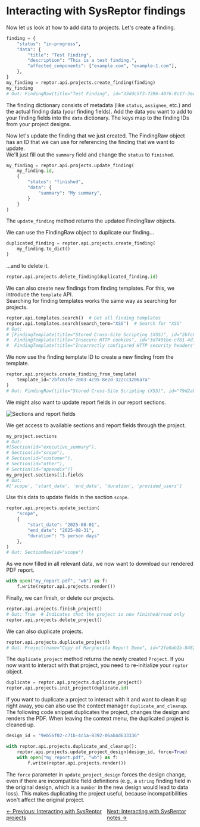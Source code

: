 # Interacting with SysReptor findings

Now let us look at how to add data to projects. Let's create a finding.

```python title="Create finding"
finding = {
    "status": "in-progress",
    "data": {
        "title": "Test Finding",
        "description": "This is a test finding.",
        "affected_components": ["example.com", "example-1.com"],
    },
}
my_finding = reptor.api.projects.create_finding(finding)
my_finding
# Out: FindingRaw(title="Test Finding", id="33ddc5f3-7396-4076-8c17-3eee16465840")
```

The finding dictionary consists of metadata (like `status`, `assignee`, etc.) and the actual finding data (your finding fields). Add the data you want to add to your finding fields into the `data` dictionary. The keys map to the finding IDs from your project designs.

Now let's update the finding that we just created. The FindingRaw object has an ID that we can use for referencing the finding that we want to update.  
We'll just fill out the `summary` field and change the `status` to `finished`.

```python title="Update the finding we just created"
my_finding = reptor.api.projects.update_finding(
    my_finding.id,
    {
        "status": "finished",
        "data": {
            "summary": "My summary",
        }
    }
)
```

The `update_finding` method returns the updated FindingRaw objects.

We can use the FindingRaw object to duplicate our finding...

```python title="Duplicate finding"
duplicated_finding = reptor.api.projects.create_finding(
    my_finding.to_dict()
)
```

...and to delete it.

```python title="Delete finding"
reptor.api.projects.delete_finding(duplicated_finding.id)
```

We can also create new findings from finding templates. For this, we introduce the `template` API.  
Searching for finding templates works the same way as searching for projects.

```python title="Search finding templates"
reptor.api.templates.search()  # Get all finding templates
reptor.api.templates.search(search_term="XSS")  # Search for "XSS"
# Out:
# [FindingTemplate(title="Stored Cross-Site Scripting (XSS)", id="2bfc61fe-7003-4c95-8e2d-322cc3206a7a"),
#  FindingTemplate(title="Insecure HTTP cookies", id="3d7491be-cf81-4d1c-82cd-d71451786f9f"),
#  FindingTemplate(title="Incorrectly configured HTTP security headers", id="e63df410-42f2-49ad-837c-0d6d343a040c")]
```

We now use the finding template ID to create a new finding from the template.

```python title="Create finding from templates"
reptor.api.projects.create_finding_from_template(
    template_id="2bfc61fe-7003-4c95-8e2d-322cc3206a7a"
)
# Out: FindingRaw(title="Stored Cross-Site Scripting (XSS)", id="79d2abd6-74f6-417a-878f-2d46fc78eef0")
```

We might also want to update report fields in our report sections.

![Sections and report fields](/images/sections.png)

We get access to available sections and report fields through the project.

```python title="Get available sections and report fields"
my_project.sections
# Out:
#[Section(id="executive_summary"),
# Section(id="scope"),
# Section(id="customer"),
# Section(id="other"),
# Section(id="appendix")]
my_project.sections[1].fields
# Out:
#['scope', 'start_date', 'end_date', 'duration', 'provided_users']
```

Use this data to update fields in the section `scope`.

```python title="Update report fields"
reptor.api.projects.update_section(
    "scope",
    {
        "start_date": "2025-08-01",
        "end_date": "2025-08-31",
        "duration": "5 person days"
    },
)
# Out: SectionRaw(id="scope")
```

As we now filled in all relevant data, we now want to download our rendered PDF report.

```python title="Render report and save as file"
with open("my_report.pdf", "wb") as f:
    f.write(reptor.api.projects.render())
```

Finally, we can finish, or delete our projects.

```python title="Finish or delete projects"
reptor.api.projects.finish_project()
# Out: True  # Indicates that the project is now finished/read only
reptor.api.projects.delete_project()
```

We can also duplicate projects.

```python title="Duplicate project"
reptor.api.projects.duplicate_project()
# Out: Project(name="Copy of Margherita Report Demo", id="2fe0ab2b-8482-49fa-a3b5-1d0d7bb49c01")
```

The `duplicate_project` method returns the newly created `Project`. If you now want to interact with that project, you need to re-initialize your `reptor` object.

```python title="Switch project after duplicate"
duplicate = reptor.api.projects.duplicate_project()
reptor.api.projects.init_project(duplicate.id)
```

If you want to duplicate a project to interact with it and want to clean it up right away, you can also use the contect manager `duplicate_and_cleanup`.  
The following code snippet duplicates the project, changes the design and renders the PDF. When leaving the context menu, the duplicated project is cleaned up.

```python title="Duplicate project and render with alternative design"
design_id = "9eb56f02-c71b-4c1a-8392-06ab4d633336"

with reptor.api.projects.duplicate_and_cleanup():
    reptor.api.projects.update_project_design(design_id, force=True)
    with open("my_report.pdf", "wb") as f:
        f.write(reptor.api.projects.render())
```

The `force` parameter in `update_project_design` forces the design change, even if there are incompatible field definitions (e.g., a `string` finding field in the original design, which is a `number` in the new design would lead to data loss). This makes duplicating the project useful, because incompatibilities won't affect the original project.

<div style="display: flex; justify-content: space-between;">
  <span><a href="../../part-1/projects">← Previous: Interacting with SysReptor projects</a></span>
  <span><a href="../../part-3/notes">Next: Interacting with SysReptor notes →</a></span>
</div>